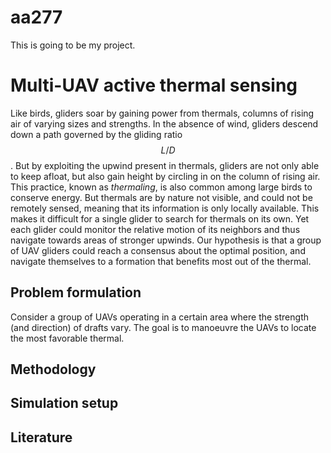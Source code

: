 # aa277
This is going to be my project.

# Multi-UAV active thermal sensing

Like birds, gliders soar by gaining power from thermals, columns of rising air of varying sizes and strengths. 
In the absence of wind, gliders descend down a path governed by the gliding ratio $$L/D$$. 
But by exploiting the upwind present in thermals, gliders are not only able to keep afloat, but also gain height by circling in on the column of rising air. 
This practice, known as *thermaling*, is also common among large birds to conserve energy. 
But thermals are by nature not visible, and could not be remotely sensed, meaning that its information is only locally available. 
This makes it difficult for a single glider to search for thermals on its own. 
Yet each glider could monitor the relative motion of its neighbors and thus navigate towards areas of stronger upwinds. Our hypothesis is that a group of UAV gliders could reach a consensus about the optimal position, and navigate themselves to a formation that benefits most out of the thermal.
 
## Problem formulation

Consider a group of UAVs operating in a certain area where the strength (and direction) of drafts vary.
The goal is to manoeuvre the UAVs to locate the most favorable thermal.

## Methodology


## Simulation setup

## Literature
